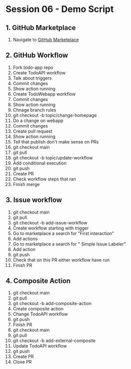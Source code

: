 # Session 06 - Demo Script

## 1. GitHub Marketplace

1) Navigate to [GitHub Marketplace](https://github.com/marketplace?)

## 2. GitHub Workflow

1) Fork todo-app repo
2) Create TodoAPI workflow
3) Talk about triggers
4) Commit changes
5) Show action running
6) Create TodoWebapp workflow
7) Commit changes
8) Show action running
9) Chnage branch rules
10) git checkout -b topic/change-homepage
11) Do a change on webapp
12) Commit changes
13) Create pull request
14) Show action running
15) Tell that publish don't make sense on PRs
16) git checkout main
17) git pull
18) git checkout -b topic/update-workflow
19) Add conditional execution
20) git push
21) Create PR
22) Check workflow steps that ran
23) Finish merge

## 3. Issue workflow

1) git checkout main
2) git pull
3) git checkout -b add-issue-workflow
4) Create workflow starting with trigger
5) Go to marketplace a search for "First interaction"
6) Add actions
7) Go to marketplace a search for " Simple Issue Labeler"
8) Add action
9) git push
10) Check that on this PR either workflow have run
11) Finish PR

## 4. Composite Action

1) git checkout main
2) git pull
3) git checkout -b add-composite-action
4) Create composite action
5) Change TodoAPI workflow
6) git push
7) Finish PR
8) git checkout main
9) git pull
10) git checkout -b add-external-composite
11) Update TodoAPI workflow
12) git push
13) Create PR
14) Close PR
